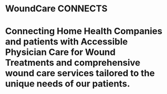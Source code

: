 # WoundCare CONNECTS
# Connecting Home Health Companies and patients with Accessible Physician Care for Wound Treatments and comprehensive wound care services tailored to the unique needs of our patients.